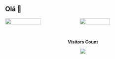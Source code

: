 ## Olá 👋


<div style="display: flex;">
  <!--![MendanhaPuh GitHub stats](https://github-readme-stats.vercel.app/api?username=mendanhapuh&show_icons=true&theme=gotham&hide_border=true)
  ![MendanhaPuh GitHub stats](https://github-readme-stats.vercel.app/api/top-langs/?username=mendanhapuh&layout=compact&theme=gotham&hide_border=true) -->
  <img src="https://github-readme-stats.vercel.app/api?username=mendanhapuh&show_icons=true&theme=gotham&hide_border=true" style="width: 48%;" />
  <img src="https://github-readme-stats.vercel.app/api/top-langs/?username=mendanhapuh&layout=compact&theme=gotham&hide_border=true" style="width:44%; margin-left=auto;" />
</div>
<br>
<div align="center">
  <br><p align="centre"><b>Visitors Count</b></p>  
  <img align="center" src="https://profile-counter.glitch.me/{mendanhapuh}/count.svg" style="margin:0 auto" />
</div>



<!--
**MendanhaPuh/MendanhaPuh** is a ✨ _special_ ✨ repository because its `README.md` (this file) appears on your GitHub profile.

Here are some ideas to get you started:

- 🔭 I’m currently working on ...
- 🌱 I’m currently learning ...
- 👯 I’m looking to collaborate on ...
- 🤔 I’m looking for help with ...
- 💬 Ask me about ...
- 📫 How to reach me: ...
- 😄 Pronouns: ...
- ⚡ Fun fact: ...
-->
